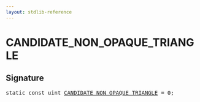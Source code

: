 ```yaml
---
layout: stdlib-reference
---
```


# CANDIDATE_NON_OPAQUE_TRIANGLE

## Signature
<pre>
<span class='code_keyword'>static</span> <span class='code_keyword'>const</span> <span class="code_keyword">uint</span> <a href="/stdlib-reference/global-decls/CANDIDATE_NON_OPAQUE_TRIANGLE">CANDIDATE_NON_OPAQUE_TRIANGLE</a> = 0;
</pre>

